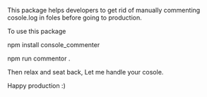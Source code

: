 This package helps developers to get rid of manually commenting cosole.log in foles before going to production.

To use this package

npm install console_commenter

npm run commentor <directory/> .<extension>

Then relax and seat back, Let me handle your cosole.

Happy production :)
